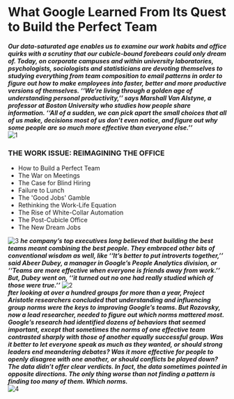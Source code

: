 # What Google Learned From Its Quest to Build the Perfect Team
***Our data-saturated age enables us to examine our work habits and office quirks with a scrutiny that our cubicle-bound forebears could only dream of. Today, on corporate campuses and within university laboratories, psychologists, sociologists and statisticians are devoting themselves to studying everything from team composition to email patterns in order to figure out how to make employees into faster, better and more productive versions of themselves. ‘‘We’re living through a golden age of understanding personal productivity,’’ says Marshall Van Alstyne, a professor at Boston University who studies how people share information. ‘‘All of a sudden, we can pick apart the small choices that all of us make, decisions most of us don’t even notice, and figure out why some people are so much more effective than everyone else.’’***    
![1](https://static01.nyt.com/images/2016/02/28/magazine/28mag-teams1/28mag-teams1-superJumbo.jpg?quality=90&auto=webp)
### THE WORK ISSUE: REIMAGINING THE OFFICE
+ How to Build a Perfect Team
+ The War on Meetings
+ The Case for Blind Hiring
+ Failure to Lunch
+ The 'Good Jobs' Gamble
+ Rethinking the Work-Life Equation
+ The Rise of White-Collar Automation
+ The Post-Cubicle Office
+ The New Dream Jobs  
 
 ![3](https://encrypted-tbn0.gstatic.com/images?q=tbn:ANd9GcTPSG3WjdQ1HtB8Jhx_hyUK4rA57qnx62k3IcC90pChESuljB1uu64alCxoOoqYRht1HAU&usqp=CAU)
***he company’s top executives long believed that building the best teams meant combining the best people. They embraced other bits of conventional wisdom as well, like ‘‘It’s better to put introverts together,’’ said Abeer Dubey, a manager in Google’s People Analytics division, or ‘‘Teams are more effective when everyone is friends away from work.’’ But, Dubey went on, ‘‘it turned out no one had really studied which of those were true.’’*** 
![2](https://static01.nyt.com/images/2016/02/28/magazine/28mag-teams2/28mag-teams2-superJumbo.jpg?quality=90&auto=webp)  
***fter looking at over a hundred groups for more than a year, Project Aristotle researchers concluded that understanding and influencing group norms were the keys to improving Google’s teams. But Rozovsky, now a lead researcher, needed to figure out which norms mattered most. Google’s research had identified dozens of behaviors that seemed important, except that sometimes the norms of one effective team contrasted sharply with those of another equally successful group. Was it better to let everyone speak as much as they wanted, or should strong leaders end meandering debates? Was it more effective for people to openly disagree with one another, or should conflicts be played down? The data didn’t offer clear verdicts. In fact, the data sometimes pointed in opposite directions. The only thing worse than not finding a pattern is finding too many of them. Which norms.***    
![4](https://encrypted-tbn0.gstatic.com/images?q=tbn:ANd9GcTu-YK5oTvxEyfWcVRhqLIq4AOQ8YRVtRH4id6BHO601rk2wHO0mtqKHVg64aTHEp5JOWo&usqp=CAU)